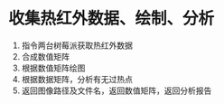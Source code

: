 # 收集热红外数据、绘制、分析

1. 指令两台树莓派获取热红外数据
2. 合成数值矩阵
3. 根据数值矩阵绘图
4. 根据数据矩阵，分析有无过热点
5. 返回图像路径及文件名，返回数值矩阵，返回分析报告